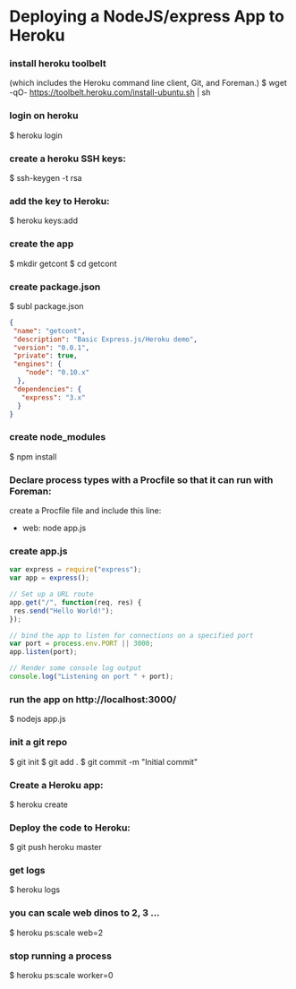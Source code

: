 # Deploying a NodeJS/express App to Heroku

### install heroku toolbelt 
(which includes the Heroku command line client, Git, and Foreman.)
$ wget -qO- https://toolbelt.heroku.com/install-ubuntu.sh | sh

### login on heroku
$ heroku login

### create a heroku SSH keys:
$ ssh-keygen -t rsa

### add the key to Heroku:
$ heroku keys:add

### create the app
$ mkdir getcont
$ cd getcont

### create package.json
$ subl package.json

```json
{
 "name": "getcont",
 "description": "Basic Express.js/Heroku demo",
 "version": "0.0.1",
 "private": true,
 "engines": {
    "node": "0.10.x"
  },
 "dependencies": {
   "express": "3.x"
  }
}
```
### create node_modules
$ npm install

### Declare process types with a Procfile so that it can run with Foreman:
create a Procfile file and include this line:
* web: node app.js

### create app.js

```javascript
var express = require("express");
var app = express();

// Set up a URL route
app.get("/", function(req, res) {
 res.send("Hello World!");
});

// bind the app to listen for connections on a specified port
var port = process.env.PORT || 3000;
app.listen(port);

// Render some console log output
console.log("Listening on port " + port);
```
### run the app on http://localhost:3000/
$ nodejs app.js

### init a git repo
$ git init
$ git add .
$ git commit -m "Initial commit"

### Create a Heroku app:
$ heroku create

### Deploy the code to Heroku:
$ git push heroku master

### get logs
$ heroku logs

### you can scale web dinos to 2, 3 ...
$ heroku ps:scale web=2

### stop running a process
$ heroku ps:scale worker=0